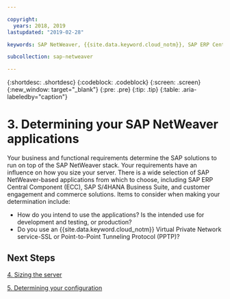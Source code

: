```yaml
---

copyright:
  years: 2018, 2019
lastupdated: "2019-02-28"

keywords: SAP NetWeaver, {{site.data.keyword.cloud_notm}}, SAP ERP Central Component, ECC, SAP S/4HANA Business Suite, SAP Certified

subcollection: sap-netweaver

---
```


{:shortdesc: .shortdesc}
{:codeblock: .codeblock}
{:screen: .screen}
{:new_window: target="_blank"}
{:pre: .pre}
{:tip: .tip}
{:table: .aria-labeledby="caption"}


# 3. Determining your SAP NetWeaver applications

Your business and functional requirements determine the SAP solutions to run on top of the SAP NetWeaver stack. Your requirements have an influence on how you size your server. There is a wide selection of SAP NetWeaver-based applications from which to choose, including SAP ERP Central Component (ECC), SAP S/4HANA Business Suite, and customer engagement and commerce solutions. Items to consider when making your determination include:

  * How do you intend to use the applications? Is the intended use for development and testing, or production?
  * Do you use an {{site.data.keyword.cloud_notm}} Virtual Private Network service-SSL or Point-to-Point Tunneling Protocol (PPTP)?

## Next Steps

  [4. Sizing the server](/docs/infrastructure/sap-netweaver?topic=sap-netweaver-size_the_server#size_the_server)

  [5. Determining your configuration](/docs/infrastructure/sap-netweaver?topic=sap-netweaver-determine_configuration#determine_configuration)
